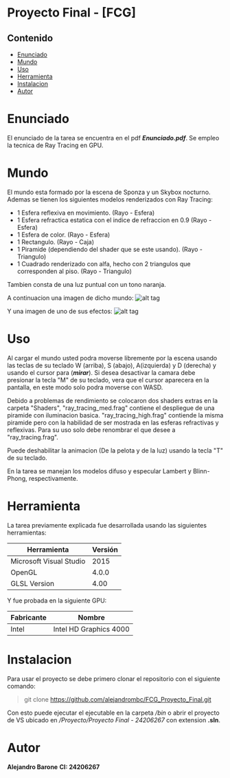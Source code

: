 # Proyecto Final - [FCG]


## Contenido

* [Enunciado](#enunciado)
* [Mundo](#mundo)
* [Uso](#uso)
* [Herramienta](#herramienta)
* [Instalacion](#instalacion)
* [Autor](#autor)


# Enunciado

El enunciado de la tarea se encuentra en el pdf **_Enunciado.pdf_**. Se empleo la tecnica de Ray Tracing en GPU.

# Mundo

El mundo esta formado por la escena de Sponza y un Skybox nocturno.
Ademas se tienen los siguientes modelos renderizados con Ray Tracing:
  - 1 Esfera reflexiva en movimiento. (Rayo - Esfera)
  - 1 Esfera refractica estatica con el indice de refraccion en 0.9 (Rayo - Esfera)
  - 1 Esfera de color. (Rayo - Esfera)
  - 1 Rectangulo. (Rayo - Caja)
  - 1 Piramide (dependiendo del shader que se este usando). (Rayo - Triangulo)
  - 1 Cuadrado renderizado con alfa, hecho con 2 triangulos que corresponden al piso. (Rayo - Triangulo)

Tambien consta de una luz puntual con un tono naranja. 


A continuacion una imagen de dicho mundo:
![alt tag](https://image.ibb.co/ebipd5/mundo.png)

Y una imagen de uno de sus efectos:
![alt tag](https://image.ibb.co/ftZ6Qk/efecto.png)

# Uso

Al cargar el mundo usted podra moverse libremente por la escena usando las teclas de su teclado W (arriba), S (abajo), A(izquierda) y D (derecha) y usando el cursor para (**_mirar_**). Si desea desactivar la camara debe presionar la tecla "M" de su teclado, vera que el cursor aparecera en la pantalla, en este modo solo podra moverse con WASD. 

Debido a problemas de rendimiento se colocaron dos shaders extras en la carpeta "Shaders", "ray_tracing_med.frag" contiene el despliegue de una piramide con iluminacion basica. "ray_tracing_high.frag" contiende la misma piramide pero con la habilidad de ser mostrada en las esferas refractivas y reflexivas. Para su uso solo debe renombrar el que desee a "ray_tracing.frag".

Puede deshabilitar la animacion (De la pelota y de la luz) usando la tecla "T" de su teclado.

En la tarea se manejan los modelos difuso y especular Lambert y Blinn-Phong, respectivamente. 

# Herramienta 

La tarea previamente explicada fue desarrollada usando las siguientes herramientas:

| Herramienta                         	 | Versión   													   |                            
|----------------------------------------|-----------------------------------------------------------------|
| Microsoft Visual Studio        	 	 | 2015      													   |
| OpenGL				        	 	 | 4.0.0      													   |
| GLSL Version				             | 4.00      													   |

Y fue probada en la siguiente GPU:


| Fabricante                         	 | Nombre   													   |                            
|----------------------------------------|-----------------------------------------------------------------|
| Intel     	 					     | Intel HD Graphics 4000      									   |



# Instalacion

Para usar el proyecto se debe primero clonar el repositorio con el siguiente comando:

> git clone https://github.com/alejandrombc/FCG_Proyecto_Final.git

Con esto puede ejecutar el ejecutable en la carpeta _/bin_ o abrir el proyecto de VS ubicado en _/Proyecto/Proyecto Final - 24206267_ con extension **.sln**.


# Autor

**Alejandro Barone**
**CI: 24206267**
